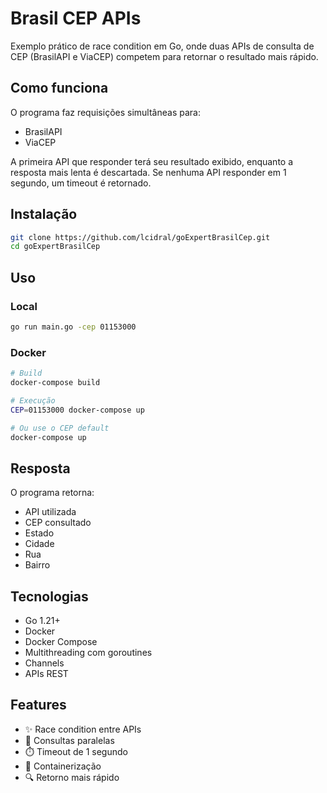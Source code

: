 # Brasil CEP APIs

Exemplo prático de race condition em Go, onde duas APIs de consulta de CEP (BrasilAPI e ViaCEP) competem para retornar o resultado mais rápido.

## Como funciona

O programa faz requisições simultâneas para:
- BrasilAPI
- ViaCEP

A primeira API que responder terá seu resultado exibido, enquanto a resposta mais lenta é descartada. Se nenhuma API responder em 1 segundo, um timeout é retornado.

## Instalação

```bash
git clone https://github.com/lcidral/goExpertBrasilCep.git
cd goExpertBrasilCep
```

## Uso

### Local
```bash
go run main.go -cep 01153000
```

### Docker
```bash
# Build
docker-compose build

# Execução
CEP=01153000 docker-compose up

# Ou use o CEP default
docker-compose up
```

## Resposta

O programa retorna:
- API utilizada
- CEP consultado
- Estado
- Cidade
- Rua
- Bairro

## Tecnologias

- Go 1.21+
- Docker
- Docker Compose
- Multithreading com goroutines
- Channels
- APIs REST

## Features

- ✨ Race condition entre APIs
- 🔄 Consultas paralelas
- ⏱️ Timeout de 1 segundo
- 🐳 Containerização
- 🔍 Retorno mais rápido
